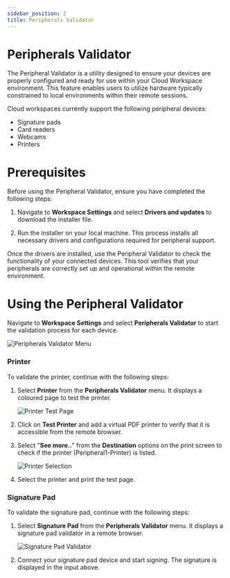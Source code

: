 ```yaml
---
sidebar_position: 2
title: Peripherals Validator
---
```

# Peripherals Validator

The Peripheral Validator is a utility designed to ensure your devices are properly configured and ready for use within your Cloud Workspace environment. This feature enables users to utilize hardware typically constrained to local environments within their remote sessions.

Cloud workspaces currently support the following peripheral devices:

- Signature pads
- Card readers
- Webcams
- Printers

# Prerequisites

Before using the Peripheral Validator, ensure you have completed the following steps:

1. Navigate to **Workspace Settings** and select **Drivers and updates** to download the installer file.

2. Run the installer on your local machine. This process installs all necessary drivers and configurations required for peripheral support.

Once the drivers are installed, use the Peripheral Validator to check the functionality of your connected devices. This tool verifies that your peripherals are correctly set up and operational within the remote environment.

# Using the Peripheral Validator

Navigate to **Workspace Settings** and select **Peripherals Validator** to start the validation process for each device.

![Peripherals Validator Menu](/img/workspaces/workspace-settings.png)

### Printer

To validate the printer, continue with the following steps:

1. Select **Printer** from the **Peripherals Validator** menu. It displays a coloured page to test the printer.

   ![Printer Test Page](/img/workspaces/test-printer.png)

2. Click on **Test Printer** and add a virtual PDF printer to verify that it is accessible from the remote browser.

3. Select "**See more..**" from the **Destination** options on the print screen to check if the printer (Peripheral1-Printer) is listed.

   ![Printer Selection](/img/workspaces/printer-select.png)

4. Select the printer and print the test page.

### Signature Pad

To validate the signature pad, continue with the following steps:

1. Select **Signature Pad** from the **Peripherals Validator** menu. It displays a signature pad validator in a remote browser.

   ![Signature Pad Validator](/img/workspaces/signature-pad.png)

2. Connect your signature pad device and start signing. The signature is displayed in the input above.